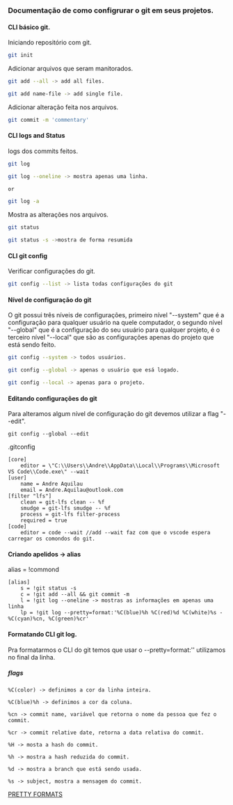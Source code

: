 ### Documentação de como configrurar o git em seus projetos.

#### CLI básico git.
Iniciando repositório com git.
~~~bash
git init
~~~
Adicionar arquivos que seram manitorados.
~~~bash
git add --all -> add all files.

git add name-file -> add single file.
~~~
Adicionar alteração feita nos arquivos.
~~~bash
git commit -m 'commentary'
~~~

#### CLI logs and Status
logs dos commits feitos.
~~~bash
git log

git log --oneline -> mostra apenas uma linha.

or

git log -a
~~~
Mostra as alterações nos arquivos.
~~~bash
git status

git status -s ->mostra de forma resumida
~~~

#### CLI git config
Verificar configurações do git.
~~~bash
git config --list -> lista todas configurações do git
~~~

#### Nível de configuração do git
O git possui três níveis de configurações, primeiro nível "--system" que é a configuração para qualquer usuário na quele computador, o segundo nível "--global" que é a configuração do seu usuário para qualquer projeto, é o terceiro nível "--local" que são as configurações apenas do projeto que está sendo feito.
~~~bash
git config --system -> todos usuários.

git config --global -> apenas o usuário que esá logado.

git config --local -> apenas para o projeto.
~~~

#### Editando configurações do git
Para alteramos algum nível de configuração do git devemos utilizar a flag "--edit".
~~~
git config --global --edit
~~~
.gitconfig
~~~
[core]
	editor = \"C:\\Users\\Andre\\AppData\\Local\\Programs\\Microsoft VS Code\\Code.exe\" --wait
[user]
	name = Andre Aquilau
	email = Andre.Aquilau@outlook.com
[filter "lfs"]
	clean = git-lfs clean -- %f
	smudge = git-lfs smudge -- %f
	process = git-lfs filter-process
	required = true
[code]
	editor = code --wait //add --wait faz com que o vscode espera carregar os comondos do git.
~~~
#### Criando apelidos -> alias
alias = !commond
~~~
[alias]
	s = !git status -s
	c = !git add --all && git commit -m
	l = !git log --oneline -> mostras as informações em apenas uma linha
	lp = !git log --pretty=format:'%C(blue)%h %C(red)%d %C(white)%s - %C(cyan)%cn, %C(green)%cr'
~~~

#### Formatando CLI git log.
Pra formatarmos o CLI do git temos que usar o --pretty=format:'' utilizamos no final da linha.
##### flags
~~~
%C(color) -> definimos a cor da linha inteira.

%C(blue)%h -> definimos a cor da coluna.

%cn -> commit name, variável que retorna o nome da pessoa que fez o commit.

%cr -> commit relative date, retorna a data relativa do commit.

%H -> mosta a hash do commit.

%h -> mostra a hash reduzida do commit.

%d -> mostra a branch que está sendo usada.

%s -> subject, mostra a mensagem do commit.
~~~

[PRETTY FORMATS](https://git-scm.com/docs/pretty-formats)


